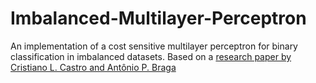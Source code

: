 # Imbalanced-Multilayer-Perceptron
An implementation of a cost sensitive multilayer perceptron for binary classification in imbalanced datasets. Based on a [research paper by Cristiano L. Castro and Antônio P. Braga](https://ieeexplore.ieee.org/stamp/stamp.jsp?arnumber=6469237) 
